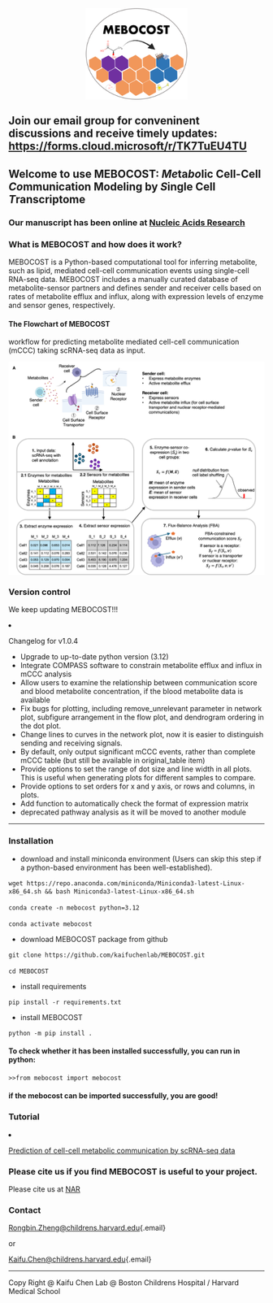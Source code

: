 <img src="./images/mebocost_logo.png" width="200" height="180" style="margin-left: auto; margin-right: auto;display: block;"/></img>

## Join our email group for conveninent discussions and receive timely updates: https://forms.cloud.microsoft/r/TK7TuEU4TU 

## Welcome to use MEBOCOST: <I>Me</I>ta<I>bo</I>lic Cell-Cell <I>Co</I>mmunication Modeling by <I>S</I>ingle Cell <I>T</I>ranscriptome

### Our manuscript has been online at <a href='https://doi.org/10.1093/nar/gkaf569' target='_blank'>Nucleic Acids Research </a>

### What is MEBOCOST and how does it work?

<p>

MEBOCOST is a Python-based computational tool for inferring metabolite, such as lipid, mediated cell-cell communication events using single-cell RNA-seq data. MEBOCOST includes a manually curated database of metabolite-sensor partners and defines sender and receiver cells based on rates of metabolite efflux and influx, along with expression levels of enzyme and sensor genes, respectively.

</p>


#### The Flowchart of MEBOCOST

<p>

workflow for predicting metabolite mediated cell-cell communication (mCCC) taking scRNA-seq data as input.

</p>

<img src="./images/Mebocost_update.png" style="margin-left: auto; margin-right: auto;display: block;"/></img>

### Version control

<p>

We keep updating MEBOCOST!!!

</p>

<li>

Changelog for v1.0.4

</li>

-   Upgrade to up-to-date python version (3.12)
-   Integrate COMPASS software to constrain metabolite efflux and influx in mCCC analysis
-   Allow users to examine the relationship between communication score and blood metabolite concentration, if the blood metabolite data is available
-   Fix bugs for plotting, including remove_unrelevant parameter in network plot, subfigure arrangement in the flow plot, and dendrogram ordering in the dot plot.
-   Change lines to curves in the network plot, now it is easier to distinguish sending and receiving signals.
-   By default, only output significant mCCC events, rather than complete mCCC table (but still be available in original_table item)
-   Provide options to set the range of dot size and line width in all plots. This is useful when generating plots for different samples to compare.
-   Provide options to set orders for x and y axis, or rows and columns, in plots.
-   Add function to automatically check the format of expression matrix
-   deprecated pathway analysis as it will be moved to another module

<hr>

### Installation

-   download and install miniconda environment (Users can skip this step if a python-based environment has been well-established).

```{bash}
wget https://repo.anaconda.com/miniconda/Miniconda3-latest-Linux-x86_64.sh && bash Miniconda3-latest-Linux-x86_64.sh

conda create -n mebocost python=3.12

conda activate mebocost
```

-   download MEBOCOST package from github

```{bash}
git clone https://github.com/kaifuchenlab/MEBOCOST.git

cd MEBOCOST
```

-   install requirements

```{bash}
pip install -r requirements.txt
```

-   install MEBOCOST

```{bash}
python -m pip install .
```

#### To check whether it has been installed successfully, you can run in python:

```{python}
>>from mebocost import mebocost
```

#### if the mebocost can be imported successfully, you are good!

### Tutorial

<li>

<a href='./Demo_Communication_Prediction.ipynb' target='_blank'>Prediction of cell-cell metabolic communication by scRNA-seq data</a>

</li>

### Please cite us if you find MEBOCOST is useful to your project.

<p>
Please cite us at <a href='https://doi.org/10.1093/nar/gkaf569' target='_blank'>NAR</a> 
</p>

### Contact

[Rongbin.Zheng\@childrens.harvard.edu](mailto:Rongbin.Zheng@childrens.harvard.edu){.email}

or

[Kaifu.Chen\@childrens.harvard.edu](mailto:Kaifu.Chen@childrens.harvard.edu){.email}

<hr>

Copy Right \@ Kaifu Chen Lab \@ Boston Childrens Hospital / Harvard Medical School
